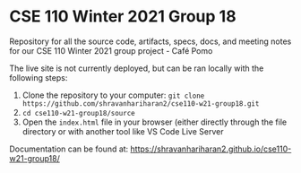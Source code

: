 # CSE 110 Winter 2021 Group 18
Repository for all the source code, artifacts, specs, docs, and meeting notes for our CSE 110 Winter 2021 group project - Café Pomo


The live site is not currently deployed, but can be ran locally with the following steps:
1. Clone the repository to your computer: `git clone https://github.com/shravanhariharan2/cse110-w21-group18.git`
2. `cd cse110-w21-group18/source`
3. Open the `index.html` file in your browser (either directly through the file directory or with another tool like VS Code Live Server


Documentation can be found at: https://shravanhariharan2.github.io/cse110-w21-group18/

